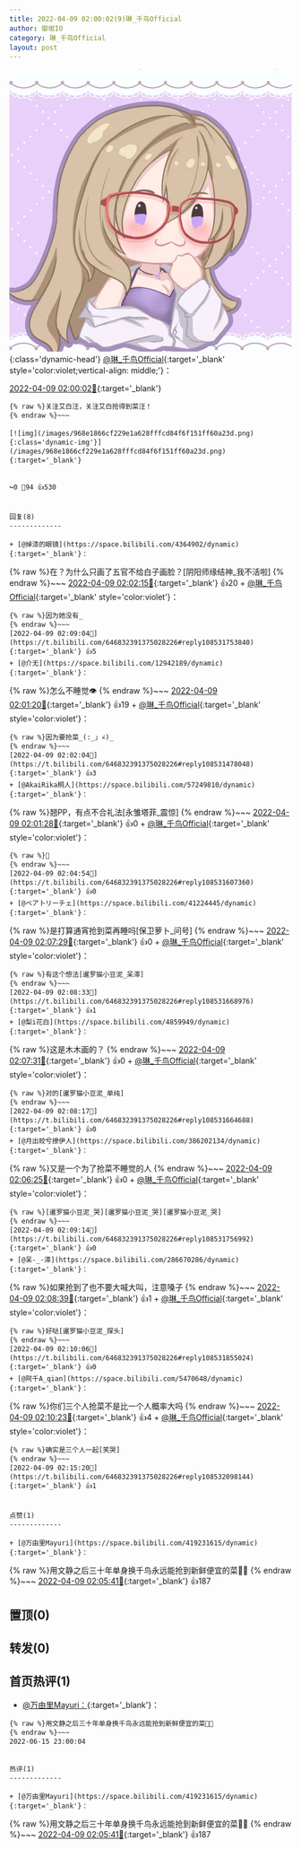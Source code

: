 ```yaml
---
title: 2022-04-09 02:00:02(9)琳_千鸟Official
author: 御坂IO
category: 琳_千鸟Official
layout: post
---
```


![img](/images/c0a88f85ebd0d056f37b114e0748e69556c8b488.jpg){:class='dynamic-head'}
[@琳_千鸟Official](https://space.bilibili.com/1620923329/dynamic){:target='_blank' style='color:violet;vertical-align: middle;'}：

[2022-04-09 02:00:02🔗](https://t.bilibili.com/646832391375028226){:target='_blank'}

~~~
{% raw %}关注艾白汪，关注艾白抢得到菜汪！
{% endraw %}~~~

[![img](/images/968e1866cf229e1a628fffcd84f6f151ff60a23d.png){:class='dynamic-img'}](/images/968e1866cf229e1a628fffcd84f6f151ff60a23d.png){:target='_blank'}


↪️0 💬94 👍530


回复(8)
-------------

+ [@掉漆的眼镜](https://space.bilibili.com/4364902/dynamic){:target='_blank'}：
~~~
{% raw %}在？为什么只画了五官不给白子画脸？[阴阳师缘结神_我不活啦]
{% endraw %}~~~
[2022-04-09 02:02:15🔗](https://t.bilibili.com/646832391375028226#reply108531403280){:target='_blank'} 👍20
    + [@琳_千鸟Official](https://space.bilibili.com/1620923329/dynamic){:target='_blank' style='color:violet'}：
~~~
{% raw %}因为她没有_
{% endraw %}~~~
[2022-04-09 02:09:04🔗](https://t.bilibili.com/646832391375028226#reply108531753840){:target='_blank'} 👍5
+ [@介无](https://space.bilibili.com/12942189/dynamic){:target='_blank'}：
~~~
{% raw %}怎么不睡觉👁
{% endraw %}~~~
[2022-04-09 02:01:20🔗](https://t.bilibili.com/646832391375028226#reply108531465504){:target='_blank'} 👍19
    + [@琳_千鸟Official](https://space.bilibili.com/1620923329/dynamic){:target='_blank' style='color:violet'}：
~~~
{% raw %}因为要抢菜_(:_」∠)_
{% endraw %}~~~
[2022-04-09 02:02:04🔗](https://t.bilibili.com/646832391375028226#reply108531478048){:target='_blank'} 👍3
+ [@AkaiRika桐人](https://space.bilibili.com/57249810/dynamic){:target='_blank'}：
~~~
{% raw %}翘PP，有点不合礼法[永雏塔菲_震惊]
{% endraw %}~~~
[2022-04-09 02:01:28🔗](https://t.bilibili.com/646832391375028226#reply108531467936){:target='_blank'} 👍0
    + [@琳_千鸟Official](https://space.bilibili.com/1620923329/dynamic){:target='_blank' style='color:violet'}：
~~~
{% raw %}🤫
{% endraw %}~~~
[2022-04-09 02:04:54🔗](https://t.bilibili.com/646832391375028226#reply108531607360){:target='_blank'} 👍0
+ [@ベア卜リーチェ](https://space.bilibili.com/41224445/dynamic){:target='_blank'}：
~~~
{% raw %}是打算通宵抢到菜再睡吗[保卫萝卜_问号]
{% endraw %}~~~
[2022-04-09 02:07:29🔗](https://t.bilibili.com/646832391375028226#reply108531651296){:target='_blank'} 👍0
    + [@琳_千鸟Official](https://space.bilibili.com/1620923329/dynamic){:target='_blank' style='color:violet'}：
~~~
{% raw %}有这个想法[暹罗猫小豆泥_呆滞]
{% endraw %}~~~
[2022-04-09 02:08:33🔗](https://t.bilibili.com/646832391375028226#reply108531668976){:target='_blank'} 👍1
+ [@梨i花白](https://space.bilibili.com/4859949/dynamic){:target='_blank'}：
~~~
{% raw %}这是木木画的？
{% endraw %}~~~
[2022-04-09 02:07:31🔗](https://t.bilibili.com/646832391375028226#reply108531651696){:target='_blank'} 👍0
    + [@琳_千鸟Official](https://space.bilibili.com/1620923329/dynamic){:target='_blank' style='color:violet'}：
~~~
{% raw %}对的[暹罗猫小豆泥_单纯]
{% endraw %}~~~
[2022-04-09 02:08:17🔗](https://t.bilibili.com/646832391375028226#reply108531664688){:target='_blank'} 👍0
+ [@月出皎兮撩伊人](https://space.bilibili.com/386202134/dynamic){:target='_blank'}：
~~~
{% raw %}又是一个为了抢菜不睡觉的人
{% endraw %}~~~
[2022-04-09 02:06:25🔗](https://t.bilibili.com/646832391375028226#reply108531788896){:target='_blank'} 👍0
    + [@琳_千鸟Official](https://space.bilibili.com/1620923329/dynamic){:target='_blank' style='color:violet'}：
~~~
{% raw %}[暹罗猫小豆泥_哭][暹罗猫小豆泥_哭][暹罗猫小豆泥_哭]
{% endraw %}~~~
[2022-04-09 02:09:14🔗](https://t.bilibili.com/646832391375028226#reply108531756992){:target='_blank'} 👍0
+ [@呆-_-滞](https://space.bilibili.com/286670286/dynamic){:target='_blank'}：
~~~
{% raw %}如果抢到了也不要大喊大叫，注意嗓子
{% endraw %}~~~
[2022-04-09 02:08:39🔗](https://t.bilibili.com/646832391375028226#reply108531825344){:target='_blank'} 👍1
    + [@琳_千鸟Official](https://space.bilibili.com/1620923329/dynamic){:target='_blank' style='color:violet'}：
~~~
{% raw %}好哒[暹罗猫小豆泥_探头]
{% endraw %}~~~
[2022-04-09 02:10:06🔗](https://t.bilibili.com/646832391375028226#reply108531855024){:target='_blank'} 👍0
+ [@阿千A_qian](https://space.bilibili.com/5470648/dynamic){:target='_blank'}：
~~~
{% raw %}你们三个人抢菜不是比一个人概率大吗
{% endraw %}~~~
[2022-04-09 02:10:23🔗](https://t.bilibili.com/646832391375028226#reply108532014208){:target='_blank'} 👍4
    + [@琳_千鸟Official](https://space.bilibili.com/1620923329/dynamic){:target='_blank' style='color:violet'}：
~~~
{% raw %}确实是三个人一起[笑哭]
{% endraw %}~~~
[2022-04-09 02:15:20🔗](https://t.bilibili.com/646832391375028226#reply108532098144){:target='_blank'} 👍1


点赞(1)
-------------

+ [@万由里Mayuri](https://space.bilibili.com/419231615/dynamic){:target='_blank'}：
~~~
{% raw %}用文静之后三十年单身换千鸟永远能抢到新鲜便宜的菜🙏🏻
{% endraw %}~~~
[2022-04-09 02:05:41🔗](https://t.bilibili.com/646832391375028226#reply108531620736){:target='_blank'} 👍187


置顶(0)
-------------



转发(0)
-------------



首页热评(1)
-------------

+ [@万由里Mayuri：](https://space.bilibili.com/419231615/dynamic){:target='_blank'}：
~~~
{% raw %}用文静之后三十年单身换千鸟永远能抢到新鲜便宜的菜🙏🏻
{% endraw %}~~~
2022-06-15 23:00:04


热评(1)
-------------

+ [@万由里Mayuri](https://space.bilibili.com/419231615/dynamic){:target='_blank'}：
~~~
{% raw %}用文静之后三十年单身换千鸟永远能抢到新鲜便宜的菜🙏🏻
{% endraw %}~~~
[2022-04-09 02:05:41🔗](https://t.bilibili.com/646832391375028226#reply108531620736){:target='_blank'} 👍187


